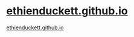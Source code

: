 # [ethienduckett.github.io](https://ethienduckett.github.io)
<a href="https://ethienduckett.github.io" target="_blank">ethienduckett.github.io</a>
